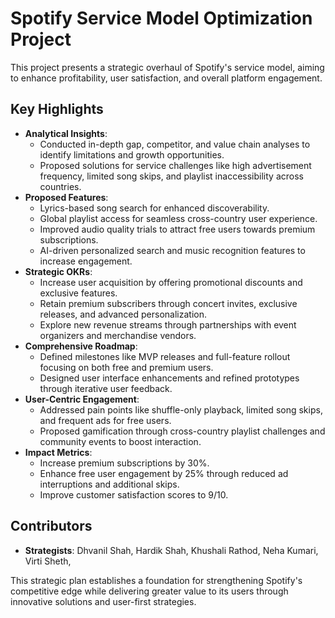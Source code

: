# Spotify Service Model Optimization Project

This project presents a strategic overhaul of Spotify's service model, aiming to enhance profitability, user satisfaction, and overall platform engagement.

## Key Highlights
- **Analytical Insights**:
  - Conducted in-depth gap, competitor, and value chain analyses to identify limitations and growth opportunities.
  - Proposed solutions for service challenges like high advertisement frequency, limited song skips, and playlist inaccessibility across countries.
- **Proposed Features**:
  - Lyrics-based song search for enhanced discoverability.
  - Global playlist access for seamless cross-country user experience.
  - Improved audio quality trials to attract free users towards premium subscriptions.
  - AI-driven personalized search and music recognition features to increase engagement.
- **Strategic OKRs**:
  - Increase user acquisition by offering promotional discounts and exclusive features.
  - Retain premium subscribers through concert invites, exclusive releases, and advanced personalization.
  - Explore new revenue streams through partnerships with event organizers and merchandise vendors.
- **Comprehensive Roadmap**:
  - Defined milestones like MVP releases and full-feature rollout focusing on both free and premium users.
  - Designed user interface enhancements and refined prototypes through iterative user feedback.
- **User-Centric Engagement**:
  - Addressed pain points like shuffle-only playback, limited song skips, and frequent ads for free users.
  - Proposed gamification through cross-country playlist challenges and community events to boost interaction.
- **Impact Metrics**:
  - Increase premium subscriptions by 30%.
  - Enhance free user engagement by 25% through reduced ad interruptions and additional skips.
  - Improve customer satisfaction scores to 9/10.

## Contributors
- **Strategists**: Dhvanil Shah, Hardik Shah, Khushali Rathod, Neha Kumari, Virti Sheth,

This strategic plan establishes a foundation for strengthening Spotify's competitive edge while delivering greater value to its users through innovative solutions and user-first strategies.
